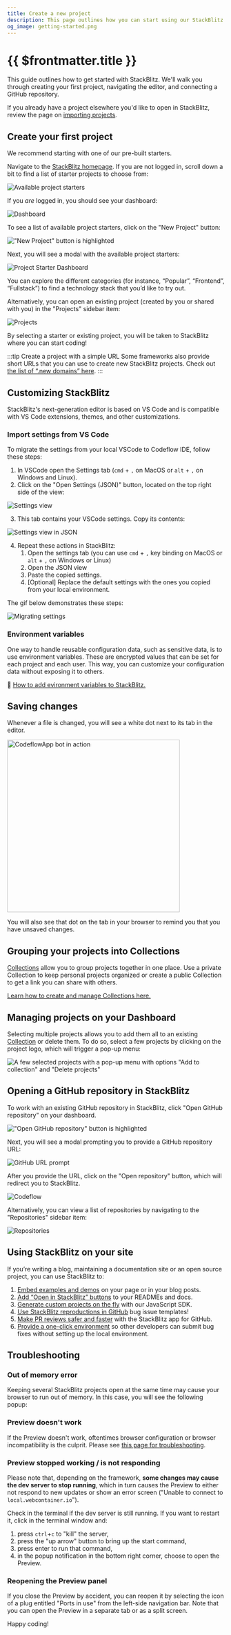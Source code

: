 ```yaml
---
title: Create a new project
description: This page outlines how you can start using our StackBlitz.
og_image: getting-started.png
---
```


# {{ $frontmatter.title }}

<!-- @include: ./parts/environments.md -->

This guide outlines how to get started with StackBlitz. We'll walk you through creating your first project, navigating the editor, and connecting a GitHub repository.

If you already have a project elsewhere you'd like to open in StackBlitz, review the page on [importing projects](importing-projects).

## Create your first project

We recommend starting with one of our pre-built starters.

Navigate to the [StackBlitz homepage](https://stackblitz.com/). If you are not logged in, scroll down a bit to find a list of starter projects to choose from:

![Available project starters](./assets/project-starters-public.png)

If you _are_ logged in, you should see your dashboard:

![Dashboard](./assets/dashboard.png)

To see a list of available project starters, click on the "New Project" button:

!["New Project" button is highlighted](./assets/dashboard-chosen-new-project.png)

Next, you will see a modal with the available project starters:

![Project Starter Dashboard](./assets/new-project.png)

You can explore the different categories (for instance, “Popular”, “Frontend”, “Fullstack”) to find a technology stack that you’d like to try out.

Alternatively, you can open an existing project (created by you or shared with you) in the "Projects" sidebar item:

![Projects](./assets/projects-view.png)

By selecting a starter or existing project, you will be taken to StackBlitz where you can start coding!

:::tip Create a project with a simple URL
Some frameworks also provide short URLs that you can use to create new StackBlitz projects. Check out [the list of “.new domains” here](/guides/user-guide/starter-projects#new-domains).
:::

## Customizing StackBlitz

StackBlitz's next-generation editor is based on VS Code and is compatible with VS Code extensions, themes, and other customizations. 

### Import settings from VS Code

To migrate the settings from your local VSCode to Codeflow IDE, follow these steps:

1. In VSCode open the Settings tab (`cmd` + `,` on MacOS or `alt` + `,` on Windows and Linux).
2. Click on the "Open Settings (JSON)" button, located on the top right side of the view:

![Settings view](./assets/settings-view-json-highlightened.png)

3. This tab contains your VSCode settings. Copy its contents:

![Settings view in JSON](./assets/settings-json.png)

4. Repeat these actions in StackBlitz:
    1. Open the settings tab (you can use `cmd` + `,` key binding on MacOS or `alt` + `,` on Windows or Linux)
    2. Open the JSON view
    3. Paste the copied settings. 
    4. [Optional] Replace the default settings with the ones you copied from your local environment.

The gif below demonstrates these steps:

![Migrating settings](./assets/vsc-to-sb-settings.webp)

### Environment variables

One way to handle reusable configuration data, such as sensitive data, is to use environment variables. These are encrypted values that can be set for each project and each user. This way, you can customize your configuration data without exposing it to others.

:link: [How to add evironment variables to StackBlitz.](environment-variables)

## Saving changes

Whenever a file is changed, you will see a white dot next to its tab in the editor. 


<img lang="en" src="./assets/codeflow-ide-white-dots-cut.png" alt="CodeflowApp bot in action" style="width: 400px"/>

You will also see that dot on the tab in your browser to remind you that you have unsaved changes.




## Grouping your projects into Collections

[Collections](/guides/user-guide/collections) allow you to group projects together in one place. Use a private Collection to keep personal projects organized or create a public Collection to get a link you can share with others.

[Learn how to create and manage Collections here.](collections)

## Managing projects on your Dashboard

Selecting multiple projects allows you to add them all to an existing [Collection](/guides/user-guide/collections) or delete them. To do so, select a few projects by clicking on the project logo, which will trigger a pop-up menu:

![A few selected projects with a pop-up menu with options "Add to collection" and "Delete projects"](./assets/batch-action.png)


## Opening a GitHub repository in StackBlitz

To work with an existing GitHub repository in StackBlitz, click "Open GitHub repository" on your dashboard.

!["Open GitHub repository" button is highlighted](./assets/dashboard-chosen-new-github-repository.png)

Next, you will see a modal prompting you to provide a GitHub repository URL:

![GitHub URL prompt](./assets/github-repository-prompt-modal.png)

After you provide the URL, click on the "Open repository" button, which will redirect you to StackBlitz.

![Codeflow](./assets/codeflow-view.png)

Alternatively, you can view a list of repositories by navigating to the "Repositories" sidebar item:

![Repositories](./assets/repositories-view.png)

## Using StackBlitz on your site

If you’re writing a blog, maintaining a documentation site or an open source project, you can use StackBlitz to:

1. [Embed examples and demos](/guides/integration/embedding) on your page or in your blog posts.
2. [Add “Open in StackBlitz” buttons](/guides/integration/open-from-github) to your READMEs and docs.
3. [Generate custom projects on the fly](/guides/integration/create-with-sdk) with our JavaScript SDK.
4. [Use StackBlitz reproductions in GitHub](/guides/integration/bug-reproductions) bug issue templates!
5. [Make PR reviews safer and faster](https://developer.stackblitz.com/guides/integration/integrating-codeflowapp-bot) with the StackBlitz app for GitHub.
6. [Provide a one-click environment](https://developer.stackblitz.com/guides/integration/using-pr-new) so other developers can submit bug fixes without setting up the local environment.

## Troubleshooting

### Out of memory error

Keeping several StackBlitz projects open at the same time may cause your browser to run out of memory. In this case, you will see the following popup:

### Preview doesn't work

If the Preview doesn't work, oftentimes browser configuration or browser incompatibility is the culprit. Please see [this page for troubleshooting](/platform/webcontainers/browser-support). 

### Preview stopped working / is not responding

Please note that, depending on the framework, **some changes may cause the dev server to stop running**, which in turn causes the Preview to either not respond to new updates or show an error screen ("Unable to connect to `local.webcontainer.io`"). 

Check in the terminal if the dev server is still running. If you want to restart it, click in the terminal window and:
1. press `ctrl`+`c` to "kill" the server,
2. press the "up arrow" button to bring up the start command,
3. press enter to run that command,
4. in the popup notification in the bottom right corner, choose to open the Preview.

### Reopening the Preview panel 

If you close the Preview by accident, you can reopen it by selecting the icon of a plug entitled "Ports in use" from the left-side navigation bar. Note that you can open the Preview in a separate tab or as a split screen.


Happy coding!
